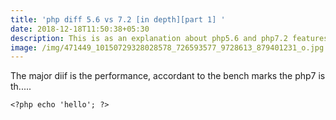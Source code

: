 ```yaml
---
title: 'php diff 5.6 vs 7.2 [in depth][part 1] '
date: 2018-12-18T11:50:38+05:30
description: This is as an explanation about php5.6 and php7.2 features
image: /img/471449_10150729328028578_726593577_9728613_879401231_o.jpg
---
```

The major diif is the performance, accordant to the bench marks the php7 is th.....

```
<?php echo 'hello'; ?>
```

